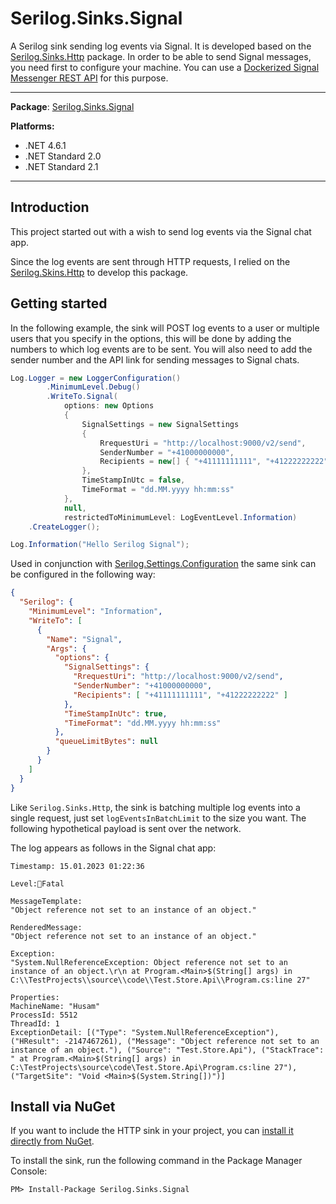 # Serilog.Sinks.Signal
A Serilog sink sending log events via Signal. It is developed based on the [Serilog.Sinks.Http](https://www.nuget.org/packages/serilog.sinks.http) package. 
In order to be able to send Signal messages, you need first to configure your machine. You can use a [Dockerized Signal Messenger REST API](https://github.com/bbernhard/signal-cli-rest-api) for this purpose.

---
**Package**: [Serilog.Sinks.Signal](https://www.nuget.org/packages/serilog.sinks.signal) 

**Platforms:**
- .NET 4.6.1
- .NET Standard 2.0
- .NET Standard 2.1

---
## Introduction

This project started out with a wish to send log events via the Signal chat app. 

Since the log events are sent through HTTP requests, I relied on the [Serilog.Skins.Http](https://github.com/FantasticFiasco/serilog-sinks-http)  to develop this package.

## Getting started

In the following example, the sink will POST log events to a user or multiple users that you specify in the options, this will be done by adding the numbers to which log events are to be sent. You will also need to add the sender number and the API link for sending messages to Signal chats.

```csharp
Log.Logger = new LoggerConfiguration()
        .MinimumLevel.Debug()
        .WriteTo.Signal(
            options: new Options
            {
                SignalSettings = new SignalSettings
                {
                    RrequestUri = "http://localhost:9000/v2/send",
                    SenderNumber = "+41000000000",
                    Recipients = new[] { "+41111111111", "+41222222222" }
                },
                TimeStampInUtc = false,
                TimeFormat = "dd.MM.yyyy hh:mm:ss"
            },
            null,
            restrictedToMinimumLevel: LogEventLevel.Information)
    .CreateLogger();

Log.Information("Hello Serilog Signal");
```

Used in conjunction with [Serilog.Settings.Configuration](https://github.com/serilog/serilog-settings-configuration) the same sink can be configured in the following way:

```json
{
  "Serilog": {
    "MinimumLevel": "Information",
    "WriteTo": [
      {
        "Name": "Signal",
        "Args": {
          "options": {
            "SignalSettings": {
              "RrequestUri": "http://localhost:9000/v2/send",
              "SenderNumber": "+41000000000",
              "Recipients": [ "+41111111111", "+41222222222" ]
            },
            "TimeStampInUtc": true,
            "TimeFormat": "dd.MM.yyyy hh:mm:ss"
          },
          "queueLimitBytes": null
        }
      }
    ]
  }
}

```

Like `Serilog.Sinks.Http`, the sink is batching multiple log events into a single request, just set `logEventsInBatchLimit` to the size you want. The following hypothetical payload is sent over the network.

The log appears as follows in the Signal chat app:
```
Timestamp: 15.01.2023 01:22:36  
  
Level:🔴Fatal  
  
MessageTemplate:  
"Object reference not set to an instance of an object."  
  
RenderedMessage:  
"Object reference not set to an instance of an object."

Exception:  
"System.NullReferenceException: Object reference not set to an instance of an object.\r\n at Program.<Main>$(String[] args) in C:\\TestProjects\\source\\code\\Test.Store.Api\\Program.cs:line 27"

Properties:  
MachineName: "Husam"  
ProcessId: 5512  
ThreadId: 1  
ExceptionDetail: [("Type": "System.NullReferenceException"), ("HResult": -2147467261), ("Message": "Object reference not set to an instance of an object."), ("Source": "Test.Store.Api"), ("StackTrace": " at Program.<Main>$(String[] args) in C:\TestProjects\source\code\Test.Store.Api\Program.cs:line 27"), ("TargetSite": "Void <Main>$(System.String[])")]
```

## Install via NuGet

If you want to include the HTTP sink in your project, you can [install it directly from NuGet](https://www.nuget.org/packages/Serilog.Sinks.Signal/).

To install the sink, run the following command in the Package Manager Console:

```
PM> Install-Package Serilog.Sinks.Signal
```
